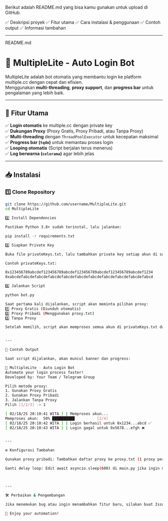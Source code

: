 Berikut adalah README.md yang bisa kamu gunakan untuk upload di GitHub.

✅ Deskripsi proyek
✅ Fitur utama
✅ Cara instalasi & penggunaan
✅ Contoh output
✅ Informasi tambahan


---

README.md

# 🚀 MultipleLite - Auto Login Bot

MultipleLite adalah bot otomatis yang membantu login ke platform multiple.cc dengan cepat dan efisien.  
Menggunakan **multi-threading**, **proxy support**, dan **progress bar** untuk pengalaman yang lebih baik.

---

## 🌟 Fitur Utama
✅ **Login otomatis** ke multiple.cc dengan private key  
✅ **Dukungan Proxy** (Proxy Gratis, Proxy Pribadi, atau Tanpa Proxy)  
✅ **Multi-threading** dengan `ThreadPoolExecutor` untuk kecepatan maksimal  
✅ **Progress bar (`tqdm`)** untuk memantau proses login  
✅ **Looping otomatis** (Script berjalan terus menerus)  
✅ **Log berwarna (`colorama`)** agar lebih jelas  

---

## 📥 Instalasi

### **1️⃣ Clone Repository**
```bash
git clone https://github.com/username/MultipleLite.git
cd MultipleLite

2️⃣ Install Dependencies

Pastikan Python 3.8+ sudah terinstal, lalu jalankan:

pip install -r requirements.txt

3️⃣ Siapkan Private Key

Buka file privateKeys.txt, lalu tambahkan private key setiap akun di sana (1 akun per baris).

Contoh privateKeys.txt:

0x123456789abcdef123456789abcdef123456789abcdef123456789abcdef1234
0xabcdefabcdefabcdefabcdefabcdefabcdefabcdefabcdefabcdefabcdefabcd

4️⃣ Jalankan Script

python bot.py

Saat pertama kali dijalankan, script akan meminta pilihan proxy:
1️⃣ Proxy Gratis (Diunduh otomatis)
2️⃣ Proxy Pribadi (Menggunakan proxy.txt)
3️⃣ Tanpa Proxy

Setelah memilih, script akan memproses semua akun di privateKeys.txt dan mengulang otomatis setiap 10 menit.


---

📌 Contoh Output

Saat script dijalankan, akan muncul banner dan progress:

🚀 MultipleLite - Auto Login Bot
Automate your login process faster!
Developed by: Your Team / Telegram Group

Pilih metode proxy:
1. Gunakan Proxy Gratis
2. Gunakan Proxy Pribadi
3. Jalankan Tanpa Proxy
Pilih [1/2/3] -> 1

[ 02/18/25 20:10:41 WITA ] | Memproses akun...
Memproses akun:  50% ██████████          [2/4]
[ 02/18/25 20:10:42 WITA ] | Login berhasil untuk 0x1234...abcd ✅
[ 02/18/25 20:10:43 WITA ] | Login gagal untuk 0x5678...efgh ❌


---

⚙️ Konfigurasi Tambahan

Gunakan proxy pribadi: Tambahkan daftar proxy ke proxy.txt (1 proxy per baris).

Ganti delay loop: Edit await asyncio.sleep(600) di main.py jika ingin mengganti waktu jeda.



---

🛠️ Perbaikan & Pengembangan

Jika menemukan bug atau ingin menambahkan fitur baru, silakan buat Issue atau Pull Request di GitHub.

🚀 Enjoy your automation!
